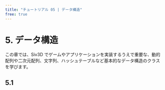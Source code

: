 ```yaml
---
title: "チュートリアル 05 | データ構造"
free: true
---
```


# 5. データ構造
この章では、Siv3D でゲームやアプリケーションを実装するうえで重要な、動的配列や二次元配列、文字列、ハッシュテーブルなど基本的なデータ構造のクラスを学びます。

## 5.1 

```cpp

```

